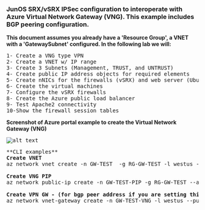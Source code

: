 ### JunOS SRX/vSRX IPSec configuration to interoperate with Azure Virtual Network Gateway (VNG). This example includes BGP peering configuration.

<b>This document assumes you already have a 'Resource Group', a VNET with a 'GatewaySubnet' configured. In the following lab we will:</b>
<pre lang= >
1- Create a VNG type VPN
2- Create a VNET w/ IP range
3- Create 3 Subnets (Management, TRUST, and UNTRUST)
4- Create public IP address objects for required elements
5- Create nNICs for the firewalls (vSRX) and web server (Ubuntu + Apache)
6- Create the virtual machines
7- Configure the vSRX firewalls
8- Create the Azure public load balancer
9- Test Apache2 connectivity 
10-Show the firewall session tables
</pre>

**Screenshot of Azure portal example to create the Virtual Network Gateway (VNG)**

<kbd>![alt text](https://github.com/ManCalAzure/AzureLabs/blob/master/JunOS-To-Azure-VNG-IPSec%2BBGP/gw-view.png)</kbd>
<pre lang= >
**CLI examples**
<b>Create VNET</b>
az network vnet create -n GW-TEST  -g RG-GW-TEST -l westus --address-prefix 10.225.0.0/16  --subnet-name GatewaySubnet --subnet-prefix 10.225.254.0/24

<b>Create VNG PIP</b>
az network public-ip create -n GW-TEST-PIP -g RG-GW-TEST --allocation-method Dynamic 

<b>Create VPN GW - (for bgp peer address if you are setting this yourself grab the highest IP in the GatewaySubnet range .254)</b>
az network vnet-gateway create -n GW-TEST-VNG -l westus --public-ip-address GW-TEST-PIP -g RG-GW-TEST --vnet GW-TEST --gateway-type Vpn --sku VpnGw1 --vpn-type RouteBased --asn 65002 --bgp-peer-address 10.225.254.254 --no-wait
</pre>
